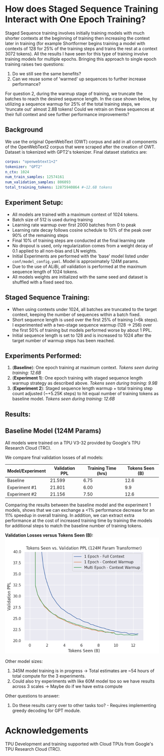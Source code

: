 # How does Staged Sequence Training Interact with One Epoch Training?

Staged Sequence training involves initially training models with much shorter contexts at the beginning of training then increasing the context later in training (for example Shortformer begins training a model with contexts of 128 for 25% of the training steps and trains the rest at a context 3072 tokens). All the results I have seen for this type of training involve training models for multiple epochs. Bringing this approach to single epoch training raises two questions:

1. Do we still see the same benefits?
2. Can we reuse some of 'warmed' up sequences to further increase performance?

For question 2, during the warmup stage of training, we truncate the batches to reach the desired sequence length. In the case shown below, by utilizing a sequence warmup for 25% of the total training steps, we 'truncate out' almost 2.8B tokens! Could we retrain on these sequences at their full context and see further performance improvements?

## Background

We use the original OpenWebText (OWT) corpus and add in all components of the OpenWebText2 corpus that were scraped after the creation of OWT. Dataset is tokenized with GPT2's tokenizer. Final dataset statistics are:

```yaml
corpus: "openwebtext1+2"
tokenizer: "GPT2"
n_ctx: 1024
num_train_samples: 12574161
num_validation_samples: 806093
total_training_tokens: 12875940864 #~12.6B tokens
```


## Experiment Setup:

- All models are trained with a maximum context of 1024 tokens.
- Batch size of 512 is used during training
- Learning rate warmup over first 2000 batches from 0 to peak
- Learning rate decay follows cosine schedule to 10% of the peak over 90% of the remaining steps
- Final 10% of training steps are conducted at the final learning rate
- No dropout is used, only regularization comes from a weight decay of 0.1 applied to all non-bias and LN weights. 
- Initial Experiments are performed with the 'base' model listed under ```conf/model_config.yaml```. Model is approximately 124M params.
- Due to the use of ALiBi, *all* validation is performed at the maximum sequence length of 1024 tokens.  
- All models weights are initialized with the same seed and dataset is shuffled with a fixed seed too. 

## Staged Sequence Training:

- When using contexts under 1024, all batches are truncated to the target context, keeping the number of sequences within a batch fixed. 
- Short sequence length is used over the first 25% of training (~6k steps). I experimented with a two-stage sequence warmup (128 -> 256) over the first 50% of training but models performed worse by about 1 PPL.
- Initial sequence length is set to 128 and is increased to 1024 after the target number of warmup steps has been reached.

## Experiments Performed:

1. (**Baseline**): One epoch training at maximum context. *Tokens seen during training: 12.6B*
2. (**Experiment 1**): One epoch training with staged sequence length warmup strategy as described above. *Tokens seen during training: 9.9B*
3. (**Experiment 2**): Staged sequence length warmup + total training step count adjusted (~+5.25K steps) to hit equal number of training tokens as baseline model. *Tokens seen during training: 12.6B*

## Results:

## Baseline Model (124M Params)
All models were trained on a TPU V3-32 provided by Google's TPU Research Cloud (TRC). 

We compare final validation losses of all models:

| Model/Experiment | Validation PPL | Training Time (hrs) | Tokens Seen (B) |
|------------------|----------------|---------------------|-----------------|
| Baseline         | 21.599         | 6.75                | 12.6            |
| Experiment #1    | 21.801         | 6.00                | 9.9             |
| Experiment #2    | 21.156         | 7.50                | 12.6            |

Comparing the results between the baseline model and the experiment 1 models, shows that we can exchange a <1% performance decrease for an 11% speedup in overall training. In addition, we can extract extra performance at the cost of increased training time by training the models for additional steps to match the baseline number of training tokens. 

**Validation Losses versus Tokens Seen (B):**
![](analysis/imgs/124MComparison.png)

Other model sizes:

1. 345M model training is in progress -> Total estimates are ~54 hours of total compute for the 3 experiments.
2. Could also try experiments with like 60M model too so we have results across 3 scales -> Maybe do if we have extra compute


Other questions to answer:
1. Do these results carry over to other tasks too? - Requires implementing greedy decoding for GPT module.





# Acknowledgements
TPU Development and training supported with Cloud TPUs from Google's TPU Research Cloud (TRC).
